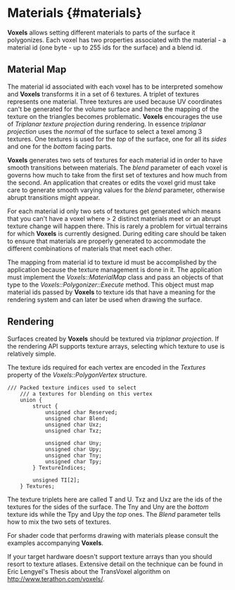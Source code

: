 Materials {#materials}
===========

**Voxels** allows setting different materials to parts of the surface it polygonizes. Each voxel has two properties associated with the material - 
a material id (one byte - up to 255 ids for the surface) and a blend id.

## Material Map

The material id associated with each voxel has to be interpreted somehow and **Voxels** transforms it in a set of 6 textures. A triplet of textures 
represents one material. Three textures are used because UV coordinates can't be generated for the volume surface and hence the mapping of the 
texture on the triangles becomes problematic. **Voxels** encourages the use of *Triplanar texture projection* during rendering. In essence 
*triplanar projection* uses the *normal* of the surface to select a texel among 3 textures. One textures is used for the *top* of the surface, 
one for all its *sides* and one for the *bottom* facing parts.

**Voxels** generates two sets of textures for each material id in order to have smooth transitions between materials. The *blend* parameter 
of each voxel is governs how much to take from the first set of textures and how much from the second. An application that creates or edits the voxel grid 
must take care to generate smooth varying values for the *blend* parameter, otherwise abrupt transitions might appear.

For each material id only two sets of textures get generated which means that you can't have a voxel where > 2 distinct materials meet or an abrupt texture
change will happen there. This is rarely a problem for virtual terrains for which **Voxels** is currently designed. During editing care should be taken 
to ensure that materials are properly generated to accommodate the different combinations of materials that meet each other.

The mapping from material id to texture id must be accomplished by the application because the texture management is done in it. The application 
must implement the *Voxels::MaterialMap* class and pass an objects of that type to the *Voxels::Polygonizer::Execute* method. This object 
must map material ids passed by **Voxels** to texture ids that have a meaning for the rendering system and can later be used when drawing the 
surface.

## Rendering

Surfaces created by **Voxels** should be textured via *triplanar projection*. If the rendering API supports texture arrays, selecting which texture to use is 
relatively simple.

The texture ids required for each vertex are encoded in the *Textures* property of the *Voxels::PolygonVertex* structure.

~~~~~~~~~~{.cpp}
/// Packed texture indices used to select
	/// a textures for blending on this vertex
	union {
		struct {
			unsigned char Reserved;
			unsigned char Blend;
			unsigned char Uxz;
			unsigned char Txz;

			unsigned char Uny;
			unsigned char Upy;
			unsigned char Tny;
			unsigned char Tpy;
		} TextureIndices;

		unsigned TI[2];
	} Textures;
~~~~~~~~~~

The texture triplets here are called T and U. Txz and Uxz are the ids of the textures for the sides of the surface. The Tny and Uny are the *bottom* texture ids 
while the Tpy and Upy the *top* ones.
The *Blend* parameter tells how to mix the two sets of textures.

For shader code that performs drawing with materials please consult the examples accompanying **Voxels**.

If your target hardware doesn't support texture arrays than you should resort to texture atlases. Extensive detail on the technique can be found in Eric Lengyel's Thesis 
about the TransVoxel algorithm on http://www.terathon.com/voxels/.
